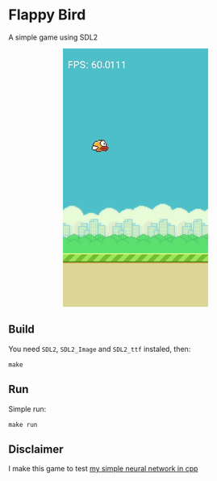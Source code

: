 # Flappy Bird
A simple game using SDL2

<p align="center">
  <img alt="FlappyBird" src=".github/flappybird.gif">
</p>

## Build
You need `SDL2`, `SDL2_Image` and `SDL2_ttf` instaled, then:

    make

## Run 
Simple run:

    make run


## Disclaimer
I make this game to test [my simple neural network in cpp](https://github.com/Krymancer/neural-networks/blob/master/simple-neural-network/CPP/src/main.cpp)